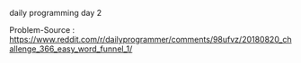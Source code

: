 daily programming day 2

Problem-Source : https://www.reddit.com/r/dailyprogrammer/comments/98ufvz/20180820_challenge_366_easy_word_funnel_1/
